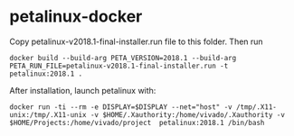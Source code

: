 # petalinux-docker

Copy petalinux-v2018.1-final-installer.run file to this folder. Then run

`docker build --build-arg PETA_VERSION=2018.1 --build-arg PETA_RUN_FILE=petalinux-v2018.1-final-installer.run -t petalinux:2018.1 .`

After installation, launch petalinux with:

`docker run -ti --rm -e DISPLAY=$DISPLAY --net="host" -v /tmp/.X11-unix:/tmp/.X11-unix -v $HOME/.Xauthority:/home/vivado/.Xauthority -v $HOME/Projects:/home/vivado/project  petalinux:2018.1 /bin/bash`
